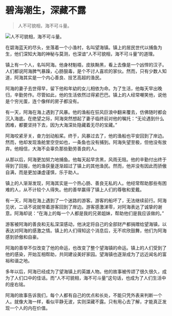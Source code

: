 # 碧海潮生，深藏不露

> 人不可貌相，海不可斗量。

![人不可貌相，海不可斗量。](/images/2a349454f9454f6e800520ff4f3d2410.jpg)


在碧海蓝天的尽头，坐落着一个小渔村，名叫望海镇。镇上的居民世代以捕鱼为生，他们深知大海的神秘与莫测，也深谙“人不可貌相，海不可斗量”的道理。

镇上有一个人，名叫阿海。他身材魁梧，皮肤黝黑，看上去像是一个凶悍的汉子。人们都说阿海脾气暴躁，心肠狠毒，是个不讨人喜欢的家伙。然而，只有少数人知道，阿海其实是一个内心善良、技艺高超的渔民。

阿海的妻子去世得早，留下他和年幼的女儿相依为命。为了生活，他每天早出晚归，辛勤劳作。尽管如此，他的生活依然过得紧巴巴。镇上的人经常嘲笑他，说他是个穷光蛋，连个像样的房子都没有。

有一天，阿海在海上遇到了风暴。他的渔船在狂风巨浪中翻来覆去，仿佛随时都会沉入海底。在绝望之际，阿海突然想起了妻子临终前对他的嘱托：“无论遇到什么困难，都要坚持下去，因为大海深处隐藏着无尽的宝藏。”

阿海咬紧牙关，奋力划动船桨。终于，风暴过去了，他的渔船也平安回到了岸边。然而，他却发现渔舱里空空如也，一条鱼也没有捕到。阿海失望至极，但他没有放弃。他相信，大海不会辜负那些勤劳善良的人。

从那以后，阿海更加努力地捕鱼。他每天起早贪黑，风雨无阻。他的辛勤付出终于得到了回报，他的渔获量逐渐超过了镇上的其他渔民。然而，他并没有因此而骄傲自满，而是更加谦虚谨慎，乐于助人。

镇上的人渐渐发现，阿海其实是一个热心肠、善良无私的人。他经常帮助那些有困难的人，从不计较个人得失。他的善举赢得了镇上人们的尊敬和爱戴。

有一天，阿海在海上遇到了一个迷路的游客。游客的船坏了，无法继续前行。阿海见状，二话不说就带着游客回到了岸边。游客感激涕零，对阿海表达了诚挚的谢意。阿海却说：“在海上的每一个人都是我的兄弟姐妹，帮助他们是我应该做的。”

游客被阿海的善良和无私深深感动，他决定将自己的全部财产都捐赠给望海镇，以表达对阿海的感激之情。镇上的人们得知这个消息后，无不欢欣鼓舞，他们为阿海感到骄傲和自豪。

阿海的善举不仅改变了他的命运，也改变了整个望海镇的命运。镇上的人们受到了他的感染，开始互相帮助，共同建设美好家园。望海镇也逐渐成为了远近闻名的富裕和谐之地。

多年以后，阿海已经成为了望海镇上的英雄人物。他的故事被传颂了很久很久，成为了人们口中的佳话。而“人不可貌相，海不可斗量”这句话，也成为了人们生活中的座右铭。

阿海的故事告诉我们，每个人都有自己的优点和长处，不能只凭外表来判断一个人。就像大海一样，看似平静无波，实则深藏不露。只有用心去了解，才能真正发现一个人的内在价值。